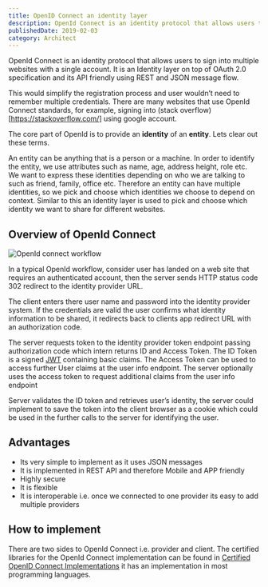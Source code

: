```yaml
---
title: OpenID Connect an identity layer
description: OpenId Connect is an identity protocol that allows users to sign into multiple websites with a single account. It is an Identity layer on top of OAuth 2.0 specification and its API friendly using REST and JSON message flow.
publishedDate: 2019-02-03
category: Architect
---
```


OpenId Connect is an identity protocol that allows users to sign into multiple websites with a single account. It is an Identity layer on top of OAuth 2.0 specification and its API friendly using REST and JSON message flow.

This would simplify the registration process and user wouldn’t need to remember multiple credentials. There are many websites that use OpenId Connect standards, for example, signing into (stack overflow)[https://stackoverflow.com/] using google account.

The core part of OpenId is to provide an **identity** of an **entity**. Lets clear out these terms.

An entity can be anything that is a person or a machine. In order to identify the entity, we use attributes such as name, age, address height, role etc. We want to express these identities depending on who we are talking to such as friend, family, office etc. Therefore an entity can have multiple identities, so we pick and choose which identities we choose to depend on context. Similar to this an identity layer is used to pick and choose which identity we want to share for different websites.

## Overview of OpenId Connect

![OpenId connect workflow](/images/post/2016/Open-Id-worklow.png)

In a typical OpenId workflow, consider user has landed on a web site that requires an authenticated account, then the server sends HTTP status code 302 redirect to the identity provider URL.

The client enters there user name and password into the identity provider system. If the credentials are valid the user confirms what identity information to be shared, it redirects back to clients app redirect URL with an authorization code.

The server requests token to the identity provider token endpoint passing authorization code which intern returns ID and Access Token. The ID Token is a signed [JWT](https://jwt.io/introduction/) containing basic claims. The Access Token can be used to access further User claims at the user info endpoint. The server optionally uses the access token to request additional claims from the user info endpoint

Server validates the ID token and retrieves user’s identity, the server could implement to save the token into the client browser as a cookie which could be used in the further calls to the server for identifying the user.

## Advantages

- Its very simple to implement as it uses JSON messages
- It is implemented in REST API and therefore Mobile and APP friendly
- Highly secure
- It is flexible
- It is interoperable i.e. once we connected to one provider its easy to add multiple providers

## How to implement

There are two sides to OpenId Connect i.e. provider and client. The certified libraries for the OpenId Connect implementation can be found in [Certified OpenID Connect Implementations](https://openid.net/developers/certified/) it has an implementation in most programming languages.
